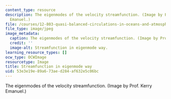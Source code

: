 ```yaml
---
content_type: resource
description: The eigenmodes of the velocity streamfunction. (Image by Prof. Kerry
  Emanuel.)
file: /courses/12-803-quasi-balanced-circulations-in-oceans-and-atmospheres-fall-2009/53e3e19e89a673aed284af632e5c06bc_12-803f09-th.jpg
file_type: image/jpeg
image_metadata:
  caption: The eigenmodes of the velocity streamfunction. (Image by Prof. Kerry Emanuel.)
  credit: ''
  image-alt: Streamfunction in eigenmode way.
learning_resource_types: []
ocw_type: OCWImage
resourcetype: Image
title: Streamfunction in eigenmode way
uid: 53e3e19e-89a6-73ae-d284-af632e5c06bc
---
```

The eigenmodes of the velocity streamfunction. (Image by Prof. Kerry Emanuel.)

